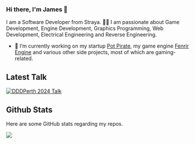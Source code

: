 ### Hi there, I'm James 👋

I am a Software Developer from Straya. 🦘🐨
I am passionate about Game Development, Engine Development, Graphics Programming, Web Development, Electrical Engineering and Reverse Engineering.

- 🔭 I’m currently working on my startup [Pot Pirate](https://www.potpirate.com.au/), my game engine [Fenrir Engine](https://github.com/Wolfleader101/FenrirEngine) and various other side projects, most of which are gaming-related.

## Latest Talk

[![DDDPerth 2024 Talk](https://img.youtube.com/vi/d0Ps07uLVeY/0.jpg)](https://www.youtube.com/watch?v=d0Ps07uLVeY)

## Github Stats

Here are some GitHub stats regarding my repos.

<a href="https://github.com/anuraghazra/github-readme-stats">
  <img align="center" src="https://github-readme-stats.vercel.app/api?username=wolfleader101&show_icons=true&count_private=true&theme=bear" />
</a>
